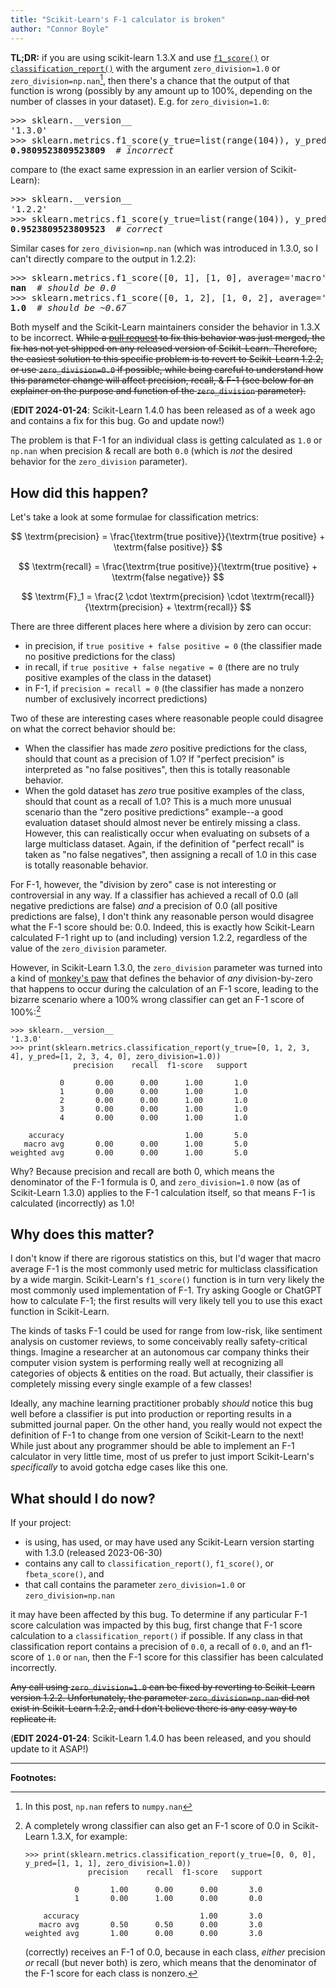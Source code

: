 ```yaml
---
title: "Scikit-Learn's F-1 calculator is broken"
author: "Connor Boyle"
---
```


**TL;DR:** if you are using scikit-learn 1.3.X and
use [`f1_score()`](https://scikit-learn.org/stable/modules/generated/sklearn.metrics.f1_score.html)
or [`classification_report()`](https://scikit-learn.org/stable/modules/generated/sklearn.metrics.classification_report.html)
with the argument `zero_division=1.0` or `zero_division=np.nan`[^1], then there's a chance that the output of that function
is wrong (possibly by any amount up to 100%, depending on the number of classes in your
dataset). E.g. for `zero_division=1.0`:

<pre>
>>> sklearn.__version__
'1.3.0'
>>> sklearn.metrics.f1_score(y_true=list(range(104)), y_pred=list(range(100)) + [101, 102, 103, 104], average='macro', zero_division=1.0)
<b>0.9809523809523809</b>  <i># incorrect</i>
</pre>

compare to (the exact same expression in an earlier version of Scikit-Learn):

<pre>
>>> sklearn.__version__
'1.2.2'
>>> sklearn.metrics.f1_score(y_true=list(range(104)), y_pred=list(range(100)) + [101, 102, 103, 104], average='macro', zero_division=1.0)
<b>0.9523809523809523</b>  <i># correct</i>
</pre>

Similar cases for `zero_division=np.nan` (which was introduced in 1.3.0, so I can't directly compare to the output in
1.2.2):

<pre>
>>> sklearn.metrics.f1_score([0, 1], [1, 0], average='macro', zero_division=np.nan)
<b>nan</b>  <i># should be 0.0</i>
>>> sklearn.metrics.f1_score([0, 1, 2], [1, 0, 2], average='macro', zero_division=np.nan)
<b>1.0</b>  <i># should be ~0.67</i>
</pre>

Both myself and the Scikit-Learn maintainers consider the behavior in 1.3.X to be incorrect. ~~While a
[pull request](https://github.com/scikit-learn/scikit-learn/pull/27577) to fix this behavior was just merged, the fix
has not yet shipped on any released version of Scikit-Learn. Therefore, the easiest solution to this specific problem is
to revert to Scikit-Learn 1.2.2, or use `zero_division=0.0` if possible, while being careful to understand how this
parameter change will affect precision, recall, & F-1 (see below for an explainer on the purpose and function of
the `zero_division` parameter).~~

(**EDIT 2024-01-24**: Scikit-Learn 1.4.0 has been released as of a week ago and contains a fix for this bug. Go and
update now!)

The problem is that F-1 for an individual class is getting calculated as `1.0` or `np.nan` when precision & recall are
both `0.0` (which is *not* the desired behavior for the `zero_division` parameter).

## How did this happen?

Let's take a look at some formulae for classification metrics:

$$ \textrm{precision} = \frac{\textrm{true positive}}{\textrm{true positive} + \textrm{false positive}} $$

$$ \textrm{recall} = \frac{\textrm{true positive}}{\textrm{true positive} + \textrm{false negative}} $$

$$ \textrm{F}_1 = \frac{2 \cdot \textrm{precision} \cdot \textrm{recall}}{\textrm{precision} + \textrm{recall}} $$

There are three different places here where a division by zero can occur:

- in precision, if `true positive + false positive = 0` (the classifier made no
  positive predictions for the class)
- in recall, if `true positive + false negative = 0` (there are no truly
  positive examples of the class in the dataset)
- in F-1, if `precision = recall = 0` (the classifier has made a nonzero number
  of exclusively incorrect predictions) 

Two of these are interesting cases where reasonable people could disagree on
what the correct behavior should be:

- When the classifier has made *zero* positive predictions for the class, should that count as a precision of 1.0? If
  "perfect precision" is interpreted as "no false positives", then this is totally reasonable behavior.
- When the gold dataset has *zero* true positive examples of the class, should that count as a recall of 1.0? This is a
  much more unusual scenario than the "zero positive predictions" example--a good evaluation dataset should almost never
  be entirely missing a class. However, this can realistically occur when evaluating on subsets of a large multiclass
  dataset. Again, if the definition of "perfect recall" is taken as "no false negatives", then assigning a recall of 1.0
  in this case is totally reasonable behavior.

For F-1, however, the "division by zero" case is not interesting or controversial in any way. If a classifier has
achieved a recall of 0.0 (all negative predictions are false) *and* a precision of 0.0 (all positive predictions are
false), I don't think any reasonable person would disagree what the F-1 score should be: 0.0. Indeed, this is exactly
how Scikit-Learn calculated F-1 right up to (and including) version 1.2.2, regardless of the value of
the `zero_division` parameter.

However, in Scikit-Learn 1.3.0, the `zero_division` parameter was turned into a kind
of [monkey's paw](https://en.wiktionary.org/wiki/monkey%27s_paw) that defines the behavior of *any* division-by-zero
that happens to occur during the calculation of an F-1 score, leading to the bizarre scenario where a 100% wrong
classifier can get an F-1 score of 100%:[^2]

```
>>> sklearn.__version__
'1.3.0'
>>> print(sklearn.metrics.classification_report(y_true=[0, 1, 2, 3, 4], y_pred=[1, 2, 3, 4, 0], zero_division=1.0))
              precision    recall  f1-score   support

           0       0.00      0.00      1.00       1.0
           1       0.00      0.00      1.00       1.0
           2       0.00      0.00      1.00       1.0
           3       0.00      0.00      1.00       1.0
           4       0.00      0.00      1.00       1.0

    accuracy                           1.00       5.0
   macro avg       0.00      0.00      1.00       5.0
weighted avg       0.00      0.00      1.00       5.0

```

Why? Because precision and recall are both 0, which means the denominator of the F-1 formula is 0,
and `zero_division=1.0` now (as of Scikit-Learn 1.3.0) applies to the F-1 calculation itself, so that means F-1 is
calculated (incorrectly) as 1.0!


## Why does this matter?

I don't know if there are rigorous statistics on this, but I'd wager that macro average F-1 is the most commonly used
metric for multiclass classification by a wide margin. Scikit-Learn's `f1_score()` function is in turn very likely the
most commonly used implementation of F-1. Try asking Google or ChatGPT how to calculate F-1; the first results will very
likely tell you to use this exact function in Scikit-Learn.

The kinds of tasks F-1 could be used for range from low-risk, like sentiment analysis on customer reviews, to some
conceivably really safety-critical things. Imagine a researcher at an autonomous car company thinks their computer
vision system is performing really well at recognizing all categories of objects & entities on the road. But actually,
their classifier is completely missing every single example of a few classes!

Ideally, any machine learning practitioner probably *should* notice this bug well before a classifier is put into
production or reporting results in a submitted journal paper. On the other hand, you really would not expect the
definition of F-1 to change from one version of Scikit-Learn to the next! While just about any programmer should be able
to implement an F-1 calculator in very little time, most of us prefer to just import Scikit-Learn's *specifically* to
avoid gotcha edge cases like this one.

## What should I do now?

If your project:

- is using, has used, or may have used any Scikit-Learn version starting with 1.3.0 (released 2023-06-30)
- contains any call to `classification_report()`, `f1_score()`, or `fbeta_score()`, and
- that call contains the parameter `zero_division=1.0` or `zero_division=np.nan`

it may have been affected by this bug. To determine if any particular F-1 score calculation was impacted by this bug,
first change that F-1 score calculation to a `classification_report()` if possible. If any class in that classification
report contains a precision of `0.0`, a recall of `0.0`, and an f1-score of `1.0` or `nan`, then the F-1 score for this
classifier has been calculated incorrectly.

~~Any call using `zero_division=1.0` can be fixed by reverting to Scikit-Learn version 1.2.2. Unfortunately, the
parameter `zero_division=np.nan` did not exist in Scikit-Learn 1.2.2, and I don't believe there is any easy way to
replicate it.~~

(**EDIT 2024-01-24**: Scikit-Learn 1.4.0 has been released, and you should update to it ASAP!)

<hr />

**Footnotes:**

[^1]: In this post, `np.nan` refers to `numpy.nan`

[^2]: A completely wrong classifier can also get an F-1 score of 0.0 in Scikit-Learn 1.3.X, for example: 
    ```
    >>> print(sklearn.metrics.classification_report(y_true=[0, 0, 0], y_pred=[1, 1, 1], zero_division=1.0))
                  precision    recall  f1-score   support

               0       1.00      0.00      0.00       3.0
               1       0.00      1.00      0.00       0.0

        accuracy                           1.00       3.0
       macro avg       0.50      0.50      0.00       3.0
    weighted avg       1.00      0.00      0.00       3.0
    ```

    (correctly) receives an F-1 of 0.0, because in each class, *either* precision *or* recall (but never both) is zero,
    which means that the denominator of the F-1 score for each class is nonzero.